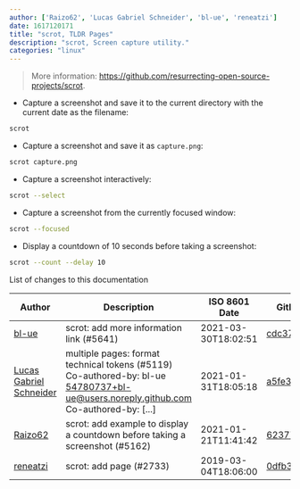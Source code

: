 ```yaml
---
author: ['Raizo62', 'Lucas Gabriel Schneider', 'bl-ue', 'reneatzi']
date: 1617120171
title: "scrot, TLDR Pages"
description: "scrot, Screen capture utility."
categories: "linux"
---
```

> More information: <https://github.com/resurrecting-open-source-projects/scrot>.

- Capture a screenshot and save it to the current directory with the current date as the filename:

```bash
scrot
```

- Capture a screenshot and save it as `capture.png`:

```bash
scrot capture.png
```

- Capture a screenshot interactively:

```bash
scrot --select
```

- Capture a screenshot from the currently focused window:

```bash
scrot --focused
```

- Display a countdown of 10 seconds before taking a screenshot:

```bash
scrot --count --delay 10
```
List of changes to this documentation


Author | Description | ISO 8601 Date | GitHub link
------|-----|-----|-----
[bl-ue](mailto:54780737+bl-ue@users.noreply.github.com) | scrot: add more information link (#5641) | 2021-03-30T18:02:51 | [cdc37a51d8c9](https://github.com/tldr-pages/tldr/commit/cdc37a51d8c97f8dfab0198ee66d2b18bf9f8455)
[Lucas Gabriel Schneider](mailto:casdpa@gmail.com) | multiple pages: format technical tokens (#5119) Co-authored-by: bl-ue <54780737+bl-ue@users.noreply.github.com> Co-authored-by: [...] | 2021-01-31T18:05:18 | [a5fe31bc47ae](https://github.com/tldr-pages/tldr/commit/a5fe31bc47aece3efa5e66b52b3cf384f27d5d72)
[Raizo62](mailto:silicium62-github@yahoo.fr) | scrot: add example to display a countdown before taking a screenshot (#5162) | 2021-01-21T11:41:42 | [62377822e4a3](https://github.com/tldr-pages/tldr/commit/62377822e4a336cb6e2aaff07582dce8f6d66dfe)
[reneatzi](mailto:reneatzi@users.noreply.github.com) | scrot: add page (#2733) | 2019-03-04T18:06:00 | [0dfb3ff75c49](https://github.com/tldr-pages/tldr/commit/0dfb3ff75c495394244bad0954e5de5ab212de7c)


